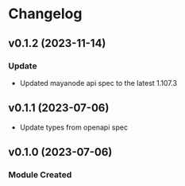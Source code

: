 # Changelog

## v0.1.2 (2023-11-14)

### Update

- Updated mayanode api spec to the latest 1.107.3

## v0.1.1 (2023-07-06)

- Update types from openapi spec

## v0.1.0 (2023-07-06)

### Module Created
